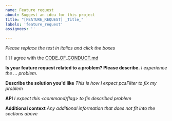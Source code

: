 ```yaml
---
name: Feature request
about: Suggest an idea for this project
title: "[FEATURE_REQUEST] _Title_"
labels: 'feature_request'
assignees: ''

---
```


_Please replace the text in italics and click the boxes_

[ ] I agree with the [CODE_OF_CONDUCT.md](../../CODE_OF_CONDUCT.md)

**Is your feature request related to a problem? Please describe.**
_I experience the ... problem._

**Describe the solution you'd like**
_This is how I expect pcsFilter to fix my problem_

**API**
_I expect this <command/flag> to fix described problem_

**Additional context**
_Any additional information that does not fit into the sections above_
